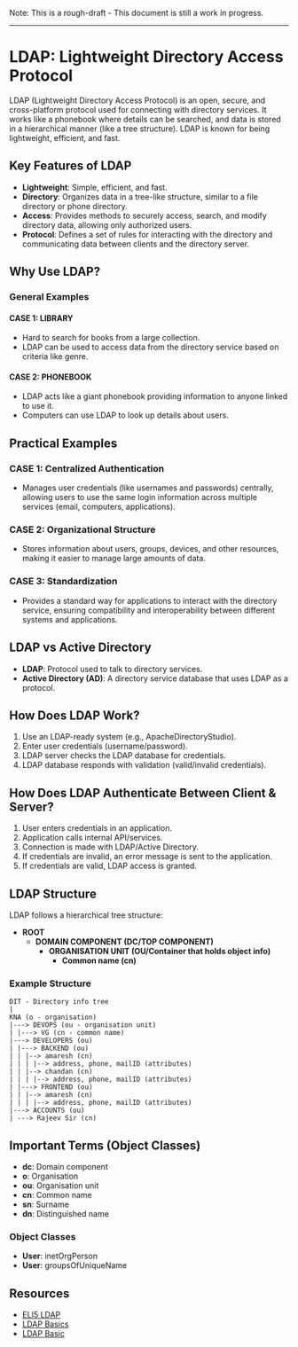 Note: This is a rough-draft - This document is still a work in progress.
_______________________________
# LDAP: Lightweight Directory Access Protocol

LDAP (Lightweight Directory Access Protocol) is an open, secure, and cross-platform protocol used for connecting with directory services. It works like a phonebook where details can be searched, and data is stored in a hierarchical manner (like a tree structure). LDAP is known for being lightweight, efficient, and fast.

## Key Features of LDAP

- **Lightweight**: Simple, efficient, and fast.
- **Directory**: Organizes data in a tree-like structure, similar to a file directory or phone directory.
- **Access**: Provides methods to securely access, search, and modify directory data, allowing only authorized users.
- **Protocol**: Defines a set of rules for interacting with the directory and communicating data between clients and the directory server.

## Why Use LDAP?

### General Examples

#### CASE 1: LIBRARY
- Hard to search for books from a large collection.
- LDAP can be used to access data from the directory service based on criteria like genre.

#### CASE 2: PHONEBOOK
- LDAP acts like a giant phonebook providing information to anyone linked to use it.
- Computers can use LDAP to look up details about users.

## Practical Examples

### CASE 1: Centralized Authentication
- Manages user credentials (like usernames and passwords) centrally, allowing users to use the same login information across multiple services (email, computers, applications).

### CASE 2: Organizational Structure
- Stores information about users, groups, devices, and other resources, making it easier to manage large amounts of data.

### CASE 3: Standardization
- Provides a standard way for applications to interact with the directory service, ensuring compatibility and interoperability between different systems and applications.

## LDAP vs Active Directory

- **LDAP**: Protocol used to talk to directory services.
- **Active Directory (AD)**: A directory service database that uses LDAP as a protocol.

## How Does LDAP Work?

1. Use an LDAP-ready system (e.g., ApacheDirectoryStudio).
2. Enter user credentials (username/password).
3. LDAP server checks the LDAP database for credentials.
4. LDAP database responds with validation (valid/invalid credentials).

## How Does LDAP Authenticate Between Client & Server?

1. User enters credentials in an application.
2. Application calls internal API/services.
3. Connection is made with LDAP/Active Directory.
4. If credentials are invalid, an error message is sent to the application.
5. If credentials are valid, LDAP access is granted.

## LDAP Structure

LDAP follows a hierarchical tree structure:
- **ROOT**
  - **DOMAIN COMPONENT (DC/TOP COMPONENT)**
    - **ORGANISATION UNIT (OU/Container that holds object info)**
      - **Common name (cn)**

### Example Structure
```
DIT - Directory info tree
|
KNA (o - organisation)
|---> DEVOPS (ou - organisation unit)
| |---> VG (cn - common name)
|---> DEVELOPERS (ou)
| |---> BACKEND (ou)
| | |--> amaresh (cn)
| | | |--> address, phone, mailID (attributes)
| | |--> chandan (cn)
| | | |--> address, phone, mailID (attributes)
| |---> FRONTEND (ou)
| | |--> amaresh (cn)
| | | |--> address, phone, mailID (attributes)
|---> ACCOUNTS (ou)
| ---> Rajeev Sir (cn)
```

## Important Terms (Object Classes)

- **dc**: Domain component
- **o**: Organisation
- **ou**: Organisation unit
- **cn**: Common name
- **sn**: Surname
- **dn**: Distinguished name

### Object Classes

- **User**: inetOrgPerson
- **User**: groupsOfUniqueName

## Resources
- [ELI5 LDAP](https://www.reddit.com/r/explainlikeimfive/comments/jtzft/eli5_ldap/)
- [LDAP Basics](https://www.youtube.com/watch?v=Xp9kLn9vRmw)
- [LDAP Basic](https://www.reddit.com/r/devops/comments/e89spr/comment/fabjom2/?utm_source=share&utm_medium=web3x&utm_name=web3xcss&utm_term=1&utm_content=share_button)
